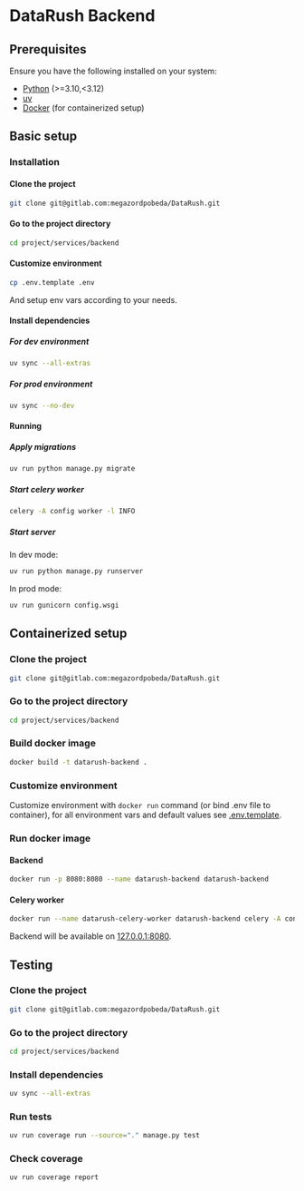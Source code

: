 # DataRush Backend

## Prerequisites

Ensure you have the following installed on your system:

- [Python](https://www.python.org/) (>=3.10,<3.12)
- [uv](https://docs.astral.sh/uv/)
- [Docker](https://www.docker.com/) (for containerized setup)

## Basic setup

### Installation

#### Clone the project

```bash
git clone git@gitlab.com:megazordpobeda/DataRush.git
```

#### Go to the project directory

```bash
cd project/services/backend
```

#### Customize environment

```bash
cp .env.template .env
```

And setup env vars according to your needs.

#### Install dependencies

##### For dev environment

```bash
uv sync --all-extras
```

##### For prod environment

```bash
uv sync --no-dev
```

#### Running

##### Apply migrations

```bash
uv run python manage.py migrate
```

##### Start celery worker

```bash
celery -A config worker -l INFO
```

##### Start server

In dev mode:

```bash
uv run python manage.py runserver
```

In prod mode:

```bash
uv run gunicorn config.wsgi
```

## Containerized setup

### Clone the project

```bash
git clone git@gitlab.com:megazordpobeda/DataRush.git
```

### Go to the project directory

```bash
cd project/services/backend
```

### Build docker image

```bash
docker build -t datarush-backend .
```

### Customize environment

Customize environment with `docker run` command (or bind .env file to container), for all environment vars and default values see [.env.template](./.env.template).

### Run docker image

#### Backend

```bash
docker run -p 8080:8080 --name datarush-backend datarush-backend
```

#### Celery worker

```bash
docker run --name datarush-celery-worker datarush-backend celery -A config worker -l INFO
```

Backend will be available on [127.0.0.1:8080](http://127.0.0.1:8080).

## Testing

### Clone the project

```bash
git clone git@gitlab.com:megazordpobeda/DataRush.git
```

### Go to the project directory

```bash
cd project/services/backend
```

### Install dependencies

```bash
uv sync --all-extras
```

### Run tests

```bash
uv run coverage run --source="." manage.py test
```

### Check coverage

```bash
uv run coverage report
```
